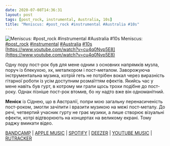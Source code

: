 ```yaml
---
date: 2020-07-08T14:36:31
layout: post
tags: [post_rock, instrumental, Australia, 10s]
title: "Meniscus: #post_rock #instrumental #Australia #10s"
---
```

![Meniscus: #post_rock #instrumental #Australia #10s](https://i.ytimg.com/vi/cu4q0Nvp5E8/maxresdefault.jpg)
Meniscus: [#post_rock](/tags/#post_rock) [#instrumental](/tags/#instrumental) [#Australia](/tags/#Australia) [#10s](/tags/#10s) [https://www.youtube.com/watch?v=cu4q0Nvp5E8](https://www.youtube.com/watch?v=cu4q0Nvp5E8)

Одну пору пост-рок був для мене одним з основних напрямків музла, поруч із блекухою, хк, металкором і пост-металом. Заворожуюча інструментальна музика, котрій  геть не потрібен вокал через виразність гітарної роботи із усім доступним розмаїттям ефектів. Якийсь час у мене навіть був гурт, в котрому ми грали щось трохи подібне до пост-року. Однак пізніше пост-рок втомив, бо ну надто вже він одноманітний.

**Меніск** із Сіднею, що в Австралії, попри мою загальну перенасиченість пост-роком, змогли зачіпити і вразити музикою на межі пост-металу. До речі, четвертий учасник гурту не грає музики, а лише створює візуальні ефекти, котрі відтворюють на концертах на великому екрані. Тому раджу вмикати відео.

[BANDCAMP](https://meniscusmusic.bandcamp.com/album/absence-of-i-european-tour-edition) \| [APPLE MUSIC](https://music.apple.com/au/album/absence-of-i/459493466) \| [SPOTIFY](https://open.spotify.com/album/3vwEwjFFNNtfdhbnygAksg) \| [DEEZER](https://www.deezer.com/album/2232081?utm_source=deezer&amp;utm_content=album-2232081&amp;utm_term=1601611822_1594208112&amp;utm_medium=web) \| [YOUTUBE MUSIC](https://music.youtube.com/playlist?list=OLAK5uy_n557ejM2-erRWCVF5X16GLz7qYdxRg5JQ) \| [RUTRACKER](https://rutracker.org/forum/viewtopic.php?t=5300221)